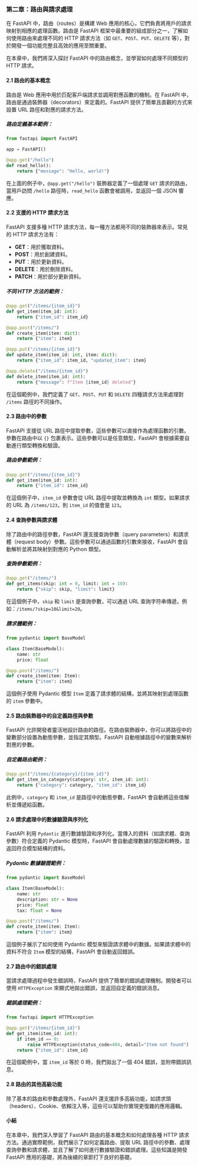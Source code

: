 ### 第二章：路由與請求處理

在 FastAPI 中，路由（routes）是構建 Web 應用的核心，它們負責將用戶的請求映射到相應的處理函數。路由是 FastAPI 框架中最重要的組成部分之一，了解如何使用路由來處理不同的 HTTP 請求方法（如 `GET`、`POST`、`PUT`、`DELETE` 等），對於開發一個功能完整且高效的應用至關重要。

在本章中，我們將深入探討 FastAPI 中的路由概念，並學習如何處理不同類型的 HTTP 請求。

#### 2.1 路由的基本概念

路由是 Web 應用中用於匹配客戶端請求並調用對應函數的機制。在 FastAPI 中，路由是通過裝飾器（decorators）來定義的。FastAPI 提供了簡單且直觀的方式來設置 URL 路徑和對應的請求方法。

##### 路由定義基本範例：
```python
from fastapi import FastAPI

app = FastAPI()

@app.get("/hello")
def read_hello():
    return {"message": "Hello, world!"}
```

在上面的例子中，`@app.get("/hello")` 裝飾器定義了一個處理 `GET` 請求的路由，當用戶訪問 `/hello` 路徑時，`read_hello` 函數會被調用，並返回一個 JSON 響應。

#### 2.2 支援的 HTTP 請求方法

FastAPI 支援多種 HTTP 請求方法，每一種方法都用不同的裝飾器來表示。常見的 HTTP 請求方法有：

- **GET**：用於獲取資料。
- **POST**：用於創建資料。
- **PUT**：用於更新資料。
- **DELETE**：用於刪除資料。
- **PATCH**：用於部分更新資料。

##### 不同 HTTP 方法的範例：
```python
@app.get("/items/{item_id}")
def get_item(item_id: int):
    return {"item_id": item_id}

@app.post("/items/")
def create_item(item: dict):
    return {"item": item}

@app.put("/items/{item_id}")
def update_item(item_id: int, item: dict):
    return {"item_id": item_id, "updated_item": item}

@app.delete("/items/{item_id}")
def delete_item(item_id: int):
    return {"message": f"Item {item_id} deleted"}
```

在這個範例中，我們定義了 `GET`、`POST`、`PUT` 和 `DELETE` 四種請求方法來處理對 `/items` 路徑的不同操作。

#### 2.3 路由中的參數

FastAPI 支援從 URL 路徑中提取參數，這些參數可以直接作為處理函數的引數。參數在路由中以 `{}` 包裹表示。這些參數可以是任意類型，FastAPI 會根據需要自動進行類型轉換和驗證。

##### 路由參數範例：
```python
@app.get("/items/{item_id}")
def get_item(item_id: int):
    return {"item_id": item_id}
```

在這個例子中，`item_id` 參數會從 URL 路徑中提取並轉換為 `int` 類型。如果請求的 URL 為 `/items/123`，則 `item_id` 的值會是 `123`。

#### 2.4 查詢參數與請求體

除了路由中的路徑參數，FastAPI 還支援查詢參數（query parameters）和請求體（request body）參數。這些參數可以通過函數的引數來接收，FastAPI 會自動解析並將其映射到對應的 Python 類型。

##### 查詢參數範例：
```python
@app.get("/items/")
def get_items(skip: int = 0, limit: int = 10):
    return {"skip": skip, "limit": limit}
```

在這個例子中，`skip` 和 `limit` 是查詢參數，可以通過 URL 查詢字符串傳遞，例如：`/items/?skip=10&limit=20`。

##### 請求體範例：
```python
from pydantic import BaseModel

class Item(BaseModel):
    name: str
    price: float

@app.post("/items/")
def create_item(item: Item):
    return {"item": item}
```

這個例子使用 Pydantic 模型 `Item` 定義了請求體的結構，並將其映射到處理函數的 `item` 參數中。

#### 2.5 路由裝飾器中的自定義路徑與參數

FastAPI 允許開發者靈活地設計路由的路徑。在路由裝飾器中，你可以將路徑中的變數部分設置為動態參數，並指定其類型。FastAPI 自動根據路徑中的變數來解析對應的參數。

##### 自定義路由範例：
```python
@app.get("/items/{category}/{item_id}")
def get_item_in_category(category: str, item_id: int):
    return {"category": category, "item_id": item_id}
```

此例中，`category` 和 `item_id` 是路徑中的動態參數，FastAPI 會自動將這些值解析並傳遞給函數。

#### 2.6 請求處理中的數據驗證與序列化

FastAPI 利用 `Pydantic` 進行數據驗證和序列化。當傳入的資料（如請求體、查詢參數）符合定義的 Pydantic 模型時，FastAPI 會自動處理數據的驗證和轉換，並返回符合模型結構的資料。

##### Pydantic 數據驗證範例：
```python
from pydantic import BaseModel

class Item(BaseModel):
    name: str
    description: str = None
    price: float
    tax: float = None

@app.post("/items/")
def create_item(item: Item):
    return {"item": item}
```

這個例子展示了如何使用 Pydantic 模型來驗證請求體中的數據。如果請求體中的資料不符合 `Item` 模型的結構，FastAPI 會自動返回錯誤。

#### 2.7 路由中的錯誤處理

當請求處理過程中發生錯誤時，FastAPI 提供了簡單的錯誤處理機制。開發者可以使用 `HTTPException` 來顯式地拋出錯誤，並返回自定義的錯誤消息。

##### 錯誤處理範例：
```python
from fastapi import HTTPException

@app.get("/items/{item_id}")
def get_item(item_id: int):
    if item_id == 0:
        raise HTTPException(status_code=404, detail="Item not found")
    return {"item_id": item_id}
```

在這個範例中，當 `item_id` 等於 0 時，我們拋出了一個 404 錯誤，並附帶錯誤訊息。

#### 2.8 路由的其他高級功能

除了基本的路由和參數處理外，FastAPI 還支援許多高級功能，如請求頭（headers）、Cookie、依賴注入等，這些可以幫助你實現更復雜的應用邏輯。

#### 小結

在本章中，我們深入學習了 FastAPI 路由的基本概念和如何處理各種 HTTP 請求方法。通過實際範例，我們展示了如何定義路由、提取 URL 路徑中的參數、處理查詢參數和請求體，並且了解了如何進行數據驗證和錯誤處理。這些知識是開發 FastAPI 應用的基礎，將為後續的章節打下良好的基礎。
